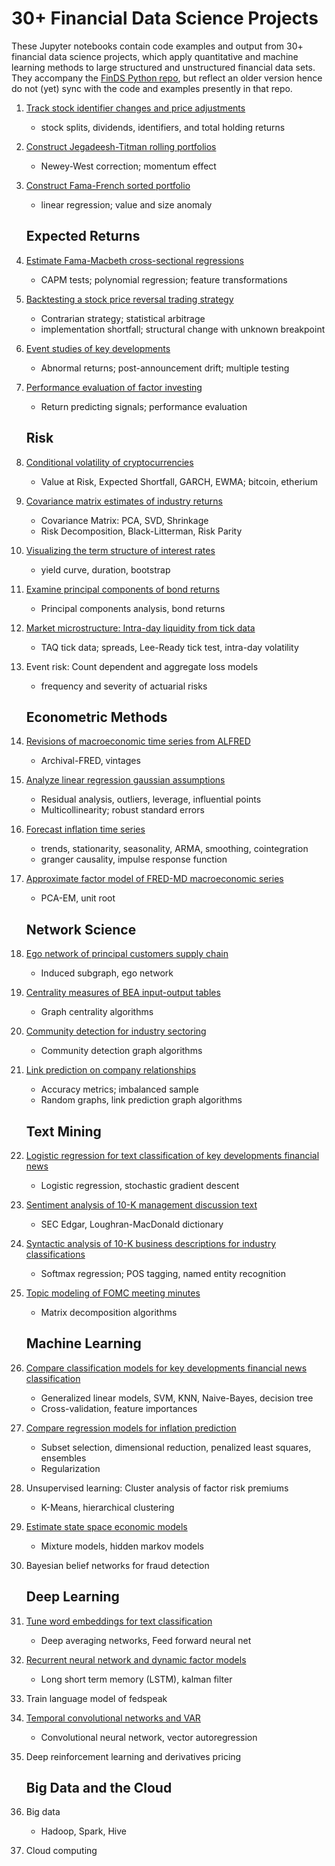 # 30+ Financial Data Science Projects

These Jupyter notebooks contain code examples and output from 30+
financial data science projects, which apply quantitative and
machine learning methods to large structured and unstructured
financial data sets. They accompany the [FinDS Python
repo](https://github.com/terence-lim/financial-data-science.git),
but reflect an older version hence do not (yet) sync with the code and examples
presently in that repo.

1. [Track stock identifier changes and price adjustments](stock_prices.ipynb)
   - stock splits, dividends, identifiers, and total holding returns

2. [Construct Jegadeesh-Titman rolling portfolios](jegadeesh_titman.ipynb)
   - Newey-West correction; momentum effect

3. [Construct Fama-French sorted portfolio](fama_french.ipynb)
   - linear regression; value and size anomaly

   ## Expected Returns

4. [Estimate Fama-Macbeth cross-sectional regressions](fama_macbeth.ipynb)
   - CAPM tests; polynomial regression; feature transformations

5. [Backtesting a stock price reversal trading strategy](weekly_reversal.ipynb)
   - Contrarian strategy; statistical arbitrage
   - implementation shortfall; structural change with unknown breakpoint

2. [Event studies of key developments](event_study.ipynb)
   - Abnormal returns; post-announcement drift; multiple testing

2. [Performance evaluation of factor investing](quant_factors.ipynb)
   - Return predicting signals; performance evaluation

   ## Risk

2. [Conditional volatility of cryptocurrencies](conditional_volatility.ipynb)
   - Value at Risk, Expected Shortfall, GARCH, EWMA; bitcoin, etherium

2. [Covariance matrix estimates of industry returns](covariance_matrix.ipynb)
   - Covariance Matrix: PCA, SVD, Shrinkage
   - Risk Decomposition, Black-Litterman, Risk Parity

2. [Visualizing the term structure of interest rates](term_structure.ipynb)
   - yield curve, duration, bootstrap
   
2. [Examine principal components of bond returns](bond_returns.ipynb)
   - Principal components analysis, bond returns
   
2. [Market microstructure: Intra-day liquidity from tick data](market_microstructure.ipynb)
   - TAQ tick data; spreads, Lee-Ready tick test, intra-day volatility

2. Event risk: Count dependent and aggregate loss models
   - frequency and severity of actuarial risks


   ## Econometric Methods

2. [Revisions of macroeconomic time series from ALFRED](revisions_vintage.ipynb)
   - Archival-FRED, vintages

2. [Analyze linear regression gaussian assumptions](linear_diagnostics.ipynb)
   - Residual analysis, outliers, leverage, influential points
   - Multicollinearity; robust standard errors

2. [Forecast inflation time series](econometric_forecast.ipynb)
   - trends, stationarity, seasonality, ARMA, smoothing, cointegration
   - granger causality, impulse response function

2. [Approximate factor model of FRED-MD macroeconomic series](approximate_factors.ipynb)
   - PCA-EM, unit root



   ## Network Science

2. [Ego network of principal customers supply chain](customer_ego.ipynb)
   - Induced subgraph, ego network

2. [Centrality measures of BEA input-output tables](bea_centrality.ipynb)
   - Graph centrality algorithms

2. [Community detection for industry sectoring](industry_community.ipynb)
   - Community detection graph algorithms

2. [Link prediction on company relationships](link_prediction.ipynb)
   - Accuracy metrics; imbalanced sample
   - Random graphs, link prediction graph algorithms


   ## Text Mining

2. [Logistic regression for text classification of key developments
financial news](keydev_classifier.ipynb)
   - Logistic regression, stochastic gradient descent

2. [Sentiment analysis of 10-K management discussion text](mda_sentiment.ipynb)
   - SEC Edgar, Loughran-MacDonald dictionary

2. [Syntactic analysis of 10-K business descriptions for industry
classifications](business_description.ipynb)
   - Softmax regression; POS tagging, named entity recognition

2. [Topic modeling of FOMC meeting minutes](fomc_topics.ipynb)
   - Matrix decomposition algorithms


   ## Machine Learning

2. [Compare classification models for key developments financial news
classification](classification_models.ipynb)
   - Generalized linear models, SVM, KNN, Naive-Bayes, decision tree
   - Cross-validation, feature importances

2. [Compare regression models for inflation prediction](regression_models.ipynb)
   - Subset selection, dimensional reduction, penalized least squares, ensembles
   - Regularization

2. Unsupervised learning: Cluster analysis of factor risk premiums
   - K-Means, hierarchical clustering

2. [Estimate state space economic models](economic_states.ipynb)
   - Mixture models, hidden markov models

2. Bayesian belief networks for fraud detection


   ## Deep Learning

2. [Tune word embeddings for text classification](dan_classifier.ipynb)
   -  Deep averaging networks, Feed forward neural net

2. [Recurrent neural network and dynamic factor models](elman_kalman.ipynb)
   - Long short term memory (LSTM), kalman filter

2. Train language model of fedspeak

2. [Temporal convolutional networks and VAR](tcn_var.ipynb)
   - Convolutional neural network, vector autoregression

2. Deep reinforcement learning and derivatives pricing


   ## Big Data and the Cloud

2. Big data
   - Hadoop, Spark, Hive

2. Cloud computing
